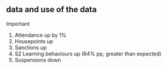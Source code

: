 ## data and use of the data

> [!IMPORTANT]

1. Attendance up by 1%
2. Housepoints up
3. Sanctions up
4. S2 Learning behaviours up (64% pp, greater than expected)
5. Suspensions down



